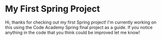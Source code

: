 # My First Spring Project

Hi, thanks for checking out my first Spring project! I'm currently working on this using the Code Academy Spring final project as a guide. If you notice anything in the code that you think could be improved let me know!
